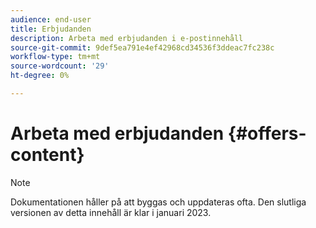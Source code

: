 ```yaml
---
audience: end-user
title: Erbjudanden
description: Arbeta med erbjudanden i e-postinnehåll
source-git-commit: 9def5ea791e4ef42968cd34536f3ddeac7fc238c
workflow-type: tm+mt
source-wordcount: '29'
ht-degree: 0%

---
```



# Arbeta med erbjudanden {#offers-content}

>[!NOTE]
>
>Dokumentationen håller på att byggas och uppdateras ofta. Den slutliga versionen av detta innehåll är klar i januari 2023.